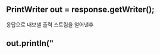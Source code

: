 ## PrintWriter out = response.getWriter();
응답으로 내보낼 출력 스트림을 얻어낸후
## out.println("<script>")
이런식으로 텍스트 기록

## HTTPSession 객체
* HTTP 프로토콜은 비연결형 프로토콜 (연결-> 요청-> 응답-> 종료)
* 연속적인 사용자 정보가 보관되지 않음 ex)로그인 상태, 장바구니...

 * 해결방안
   -> 각각의 클라이언트를 구분 -> 쿠키와 세션으로 해결


쿠키|세션|
---|---|
브라우저를 통해 클라이언트에 저장되는 사용자 정보|사용자 정보를 서버에 저장|
1.(name,value)쌍|1.클라이언트 최초접속시 새로운 새션을 생성하고 ID전송|
2.초기 웹서버에 의해 HTTP Header에 포함되어 클라이언트에게 전송|2.이후 접속마다 클라이언트가 세션 ID 재전송|
3.이후에 접속마다 클라이언트가 웹 서버에게 재전송|3.서버는 세션 ID에 해당하는 세션 정보를 획득|
4.보안적 취약성으로 인해 중요 정보를 저장하지 않아야함|4.세션 ID 전송 수단으로 쿠키를 사용할 수 있음|

## HTTPSession session = request.getSession();
servlet 은 request로 부터 HttpSession 객체를 제공받음

* 생성된 세션이 없었던 경우
 ** Container 에 의해 처리
 ** 새로운 세션 ID 생성
 ** 세션 ID를 클라이언트에게 보낼 준비
 ** 새로운 HttpSession 객체 생성 후 Servlet 에 제공
 
* 기존 세션이 있는 경우
 ** Request에 포함된 세션 ID에 해당하는 HttpSession객체를 찾아서 제공
